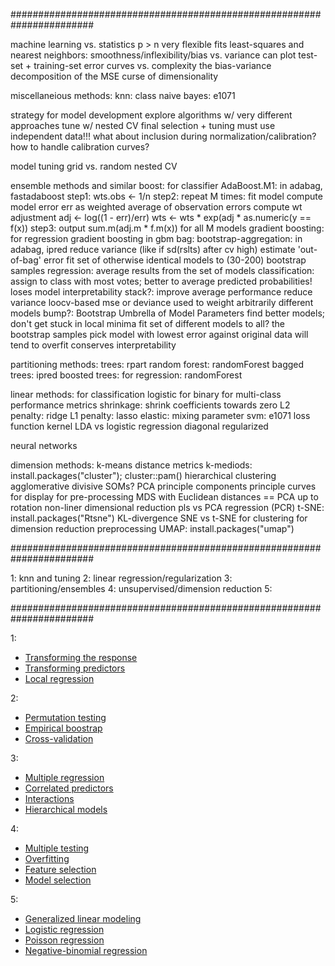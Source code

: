 #######################################################################

machine learning vs. statistics
  p > n
  very flexible fits
  least-squares and nearest neighbors: 
    smoothness/inflexibility/bias vs. variance
    can plot test-set + training-set error curves vs. complexity
  the bias-variance decomposition of the MSE
  curse of dimensionality

miscellaneious methods:
  knn: class
  naive bayes: e1071

strategy for model development
  explore algorithms w/ very different approaches
  tune w/ nested CV
  final selection + tuning must use independent data!!!
    what about inclusion during normalization/calibration?
    how to handle calibration curves?

model tuning
  grid vs. random
  nested CV

ensemble methods and similar
  boost: 
    for classifier AdaBoost.M1: in adabag, fastadaboost
      step1: wts.obs <- 1/n
      step2: repeat M times:
        fit model
        compute model error err as weighted average of observation errors
        compute wt adjustment adj <- log((1 - err)/err)
        wts <- wts * exp(adj * as.numeric(y == f(x))
      step3: output sum.m(adj.m * f.m(x)) for all M models
    gradient boosting:
    for regression gradient boosting in gbm
  bag: bootstrap-aggregation: in adabag, ipred
    reduce variance (like if sd(rslts) after cv high)
    estimate 'out-of-bag' error
    fit set of otherwise identical models to (30-200) bootstrap samples
    regression: average results from the set of models 
    classification: assign to class with most votes; better to average predicted probabilities!
    loses model interpretability
  stack?: 
    improve average performance
    reduce variance
    loocv-based mse or deviance used to weight arbitrarily different models
  bump?: Bootstrap Umbrella of Model Parameters
    find better models; don't get stuck in local minima
    fit set of different models to all? the bootstrap samples
    pick model with lowest error against original data
    will tend to overfit
    conserves interpretability

partitioning methods: 
  trees: rpart
  random forest: randomForest
  bagged trees: ipred
  boosted trees: 
  for regression: randomForest

linear methods:
  for classification
    logistic for binary
    for multi-class
    performance metrics
  shrinkage: shrink coefficients towards zero
    L2 penalty: ridge
    L1 penalty: lasso
  elastic: 
    mixing parameter
  svm: e1071
    loss function
    kernel
  LDA
    vs logistic regression
    diagonal
    regularized

neural networks

dimension methods:
  k-means
    distance metrics
    k-mediods: install.packages("cluster"); cluster::pam()
  hierarchical clustering
    agglomerative
    divisive
  SOMs?
  PCA
    principle components
    principle curves
    for display
    for pre-processing
  MDS
    with Euclidean distances == PCA up to rotation
    non-liner dimensional reduction
  pls
    vs PCA regression (PCR)
  t-SNE: install.packages("Rtsne")
    KL-divergence
    SNE vs t-SNE
    for clustering
    for dimension reduction preprocessing
  UMAP: install.packages("umap")


#######################################################################

1: knn and tuning
2: linear regression/regularization
3: partitioning/ensembles
4: unsupervised/dimension reduction
5: 


#######################################################################

1:
- [Transforming the response](#transforming-the-response)
- [Transforming predictors](#transforming-predictors)
- [Local regression](#multiple-regression)

2:
- [Permutation testing](#permutation-testing)
- [Empirical boostrap](#empirical-bootstrap)
- [Cross-validation](#cross-validation)

3:
- [Multiple regression](#multiple-regression)
- [Correlated predictors](#correlated-predictors)
- [Interactions](#interactions)
- [Hierarchical models](#hierarchical-models)

4:
- [Multiple testing](#multile-testing)
- [Overfitting](#overfitting)
- [Feature selection](#feature-selection)
- [Model selection](#model-selection)

5:
- [Generalized linear modeling](#generalized-linear-modeling)
- [Logistic regression](#logistic-regression)
- [Poisson regression](#poisson-regression)
- [Negative-binomial regression](#negative-binomial-regression)

